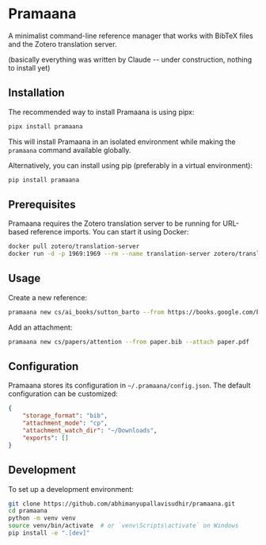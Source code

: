 # Pramaana

A minimalist command-line reference manager that works with BibTeX files and the Zotero translation server.

(basically everything was written by Claude -- under construction, nothing to install yet)

## Installation

The recommended way to install Pramaana is using pipx:

```bash
pipx install pramaana
```

This will install Pramaana in an isolated environment while making the `pramaana` command available globally.

Alternatively, you can install using pip (preferably in a virtual environment):

```bash
pip install pramaana
```

## Prerequisites

Pramaana requires the Zotero translation server to be running for URL-based reference imports. You can start it using Docker:

```bash
docker pull zotero/translation-server
docker run -d -p 1969:1969 --rm --name translation-server zotero/translation-server
```

## Usage

Create a new reference:
```bash
pramaana new cs/ai_books/sutton_barto --from https://books.google.com/books?id=GDvW4MNMQ2wC
```

Add an attachment:
```bash
pramaana new cs/papers/attention --from paper.bib --attach paper.pdf
```

## Configuration

Pramaana stores its configuration in `~/.pramaana/config.json`. The default configuration can be customized:

```json
{
    "storage_format": "bib",
    "attachment_mode": "cp",
    "attachment_watch_dir": "~/Downloads",
    "exports": []
}
```

## Development

To set up a development environment:

```bash
git clone https://github.com/abhimanyupallavisudhir/pramaana.git
cd pramaana
python -m venv venv
source venv/bin/activate  # or `venv\Scripts\activate` on Windows
pip install -e ".[dev]"
```